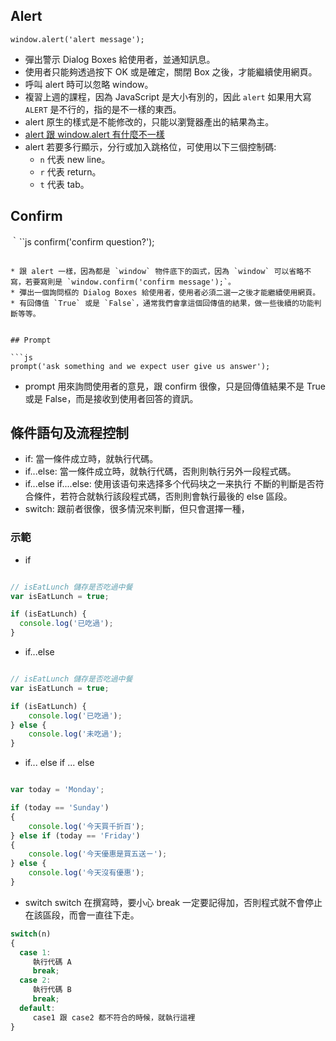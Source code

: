 ## Alert

```
window.alert('alert message');
```

* 彈出警示 Dialog Boxes 給使用者，並通知訊息。
* 使用者只能夠透過按下 OK 或是確定，關閉 Box 之後，才能繼續使用網頁。
* 呼叫 alert 時可以忽略 window。
* 複習上週的課程，因為 JavaScript 是大小有別的，因此 `alert` 如果用大寫 `ALERT` 是不行的，指的是不一樣的東西。
* alert 原生的樣式是不能修改的，只能以瀏覽器產出的結果為主。
* [alert 跟 window.alert 有什麼不一樣](http://stackoverflow.com/questions/13459907/what-is-the-difference-between-alert-and-window-alert)
* alert 若要多行顯示，分行或加入跳格位，可使用以下三個控制碼:
	* `n` 代表 new line。
	* `r` 代表 return。
	* `t` 代表 tab。

## Confirm

｀``js
confirm('confirm question?');
```

* 跟 alert 一樣，因為都是 `window` 物件底下的函式，因為 `window` 可以省略不寫，若要寫則是 `window.confirm('confirm message');`。
* 彈出一個詢問框的 Dialog Boxes 給使用者，使用者必須二選一之後才能繼續使用網頁。
* 有回傳值 `True` 或是 `False`，通常我們會拿這個回傳值的結果，做一些後續的功能判斷等等。


## Prompt

```js
prompt('ask something and we expect user give us answer');
```

* prompt 用來詢問使用者的意見，跟 confirm 很像，只是回傳值結果不是 True 或是 False，而是接收到使用者回答的資訊。


## 條件語句及流程控制

* if: 當一條件成立時，就執行代碼。
* if...else: 當一條件成立時，就執行代碼，否則則執行另外一段程式碼。
* if...else if....else:  使用该语句来选择多个代码块之一来执行  不斷的判斷是否符合條件，若符合就執行該段程式碼，否則則會執行最後的 else 區段。
* switch: 跟前者很像，很多情況來判斷，但只會選擇一種，

### 示範

* if 

```js

// isEatLunch 儲存是否吃過中餐
var isEatLunch = true;

if (isEatLunch) {
  console.log('已吃過');	
}

```

* if...else 

```js

// isEatLunch 儲存是否吃過中餐
var isEatLunch = true;

if (isEatLunch) {
 	console.log('已吃過');	
} else {
	console.log('未吃過');	
}

```

* if... else if ... else

```js

var today = 'Monday';

if (today == 'Sunday')
{
	console.log('今天買千折百');
} else if (today == 'Friday')
{
    console.log('今天優惠是買五送ㄧ');
} else {
	console.log('今天沒有優惠');
}

```

* switch
switch  在撰寫時，要小心 break 一定要記得加，否則程式就不會停止在該區段，而會一直往下走。

```js
switch(n)
{
  case 1:
     執行代碼 A
     break;
  case 2:
     執行代碼 B
     break;
  default:
     case1 跟 case2 都不符合的時候，就執行這裡
}
```


